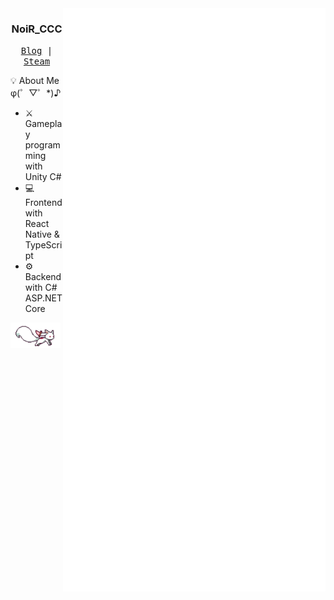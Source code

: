 <div align="right">
  <img align="right" src="/github-metrics.svg" width="420px">
</div>
<div align="left">
  <h3 align="center">NoiR_CCC</h3>
  <p align="center">
    <samp>
      <a href="https://noirccc.net/blog/">Blog</a> |
      <a href="https://steamcommunity.com/id/noirccc/">Steam</a>
    </samp>
  </p>

:bulb: About Me φ(゜▽゜*)♪
  - :crossed_swords: Gameplay programming with Unity C#
  - :computer: Frontend with React Native & TypeScript
  - :gear: Backend with C# ASP.NET Core
  
  <img src="/qb.gif" width="80px">
</div>